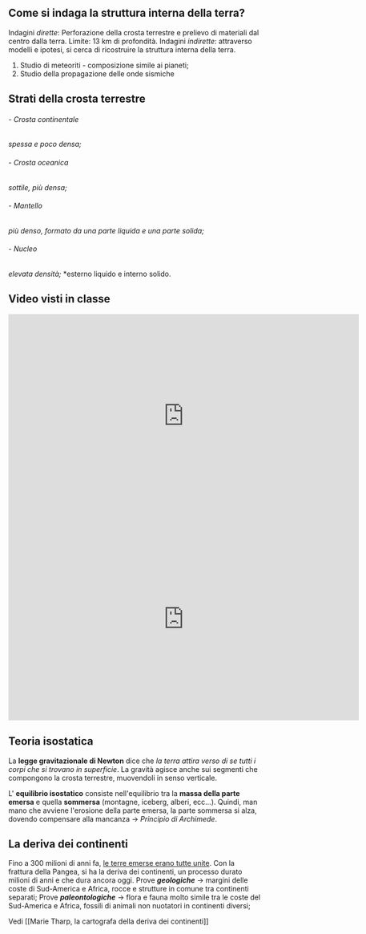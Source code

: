 ## Come si indaga la struttura interna della terra?

Indagini *dirette*: Perforazione della crosta terrestre e prelievo di materiali dal centro dalla terra. Limite: 13 km di profondità.
Indagini *indirette*: attraverso modelli e ipotesi, si cerca di ricostruire la struttura interna della terra.
1. Studio di meteoriti - composizione simile ai pianeti;
2. Studio della propagazione delle onde sismiche
## Strati della crosta terrestre

###### - Crosta continentale
 *spessa e poco densa;*
###### - Crosta oceanica
*sottile, più densa;*
###### - Mantello
*più denso, formato da una parte liquida e una parte solida;* 
###### - Nucleo
*elevata densità;*
*esterno liquido e interno solido.

## Video visti in classe

<iframe width="700" height="405" src="https://www.youtube.com/embed/ybWJKthgRcg?si=RGo36a3EVTjlfKNl" title="YouTube video player" frameborder="0" allow="accelerometer; autoplay; clipboard-write; encrypted-media; gyroscope; picture-in-picture; web-share" referrerpolicy="strict-origin-when-cross-origin" allowfullscreen></iframe>

<iframe width="700" height="405" src="https://www.youtube.com/embed/glPqWiz1YVM?si=19EyQW3S4V46jLSr" title="YouTube video player" frameborder="0" allow="accelerometer; autoplay; clipboard-write; encrypted-media; gyroscope; picture-in-picture; web-share" referrerpolicy="strict-origin-when-cross-origin" allowfullscreen></iframe>

## Teoria isostatica

La **legge gravitazionale di Newton** dice che *la terra attira verso di se tutti i corpi che si trovano in superficie*.  La gravità agisce anche sui segmenti che compongono la crosta terrestre, muovendoli in senso verticale. 

L' **equilibrio isostatico** consiste nell'equilibrio tra la **massa della parte emersa** e quella **sommersa** (montagne, iceberg, alberi, ecc...).
Quindi, man mano che avviene l'erosione della parte emersa, la parte sommersa si alza, dovendo compensare alla mancanza -> *Principio di Archimede*.

## La deriva dei continenti

Fino a 300 milioni di anni fa, <u>le terre emerse erano tutte unite</u>. Con la frattura della Pangea, si ha la deriva dei continenti, un processo durato milioni di anni e che dura ancora oggi. 
Prove ***geologiche*** -> margini delle coste di Sud-America e Africa, rocce e strutture in comune tra continenti separati;
Prove ***paleontologiche*** -> flora e fauna molto simile tra le coste del Sud-America e Africa, fossili di animali non nuotatori in continenti diversi;

Vedi [[Marie Tharp, la cartografa della deriva dei continenti]]

